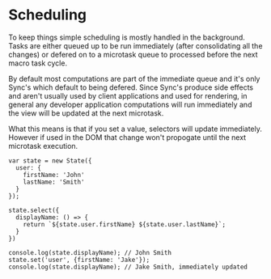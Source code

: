 # Scheduling

To keep things simple scheduling is mostly handled in the background. Tasks are either queued up to be run immediately (after consolidating all the changes) or defered on to a microtask queue to processed before the next macro task cycle.

By default most computations are part of the immediate queue and it's only Sync's which default to being defered. Since Sync's produce side effects and aren't usually used by client applications and used for rendering, in general any developer application computations will run immediately and the view will be updated at the next microtask.

What this means is that if you set a value, selectors will update immediately. However if used in the DOM that change won't propogate until the next microtask execution.

    var state = new State({
      user: {
        firstName: 'John'
        lastName: 'Smith'
      }
    });

    state.select({
      displayName: () => {
        return `${state.user.firstName} ${state.user.lastName}`;
      }
    })

    console.log(state.displayName); // John Smith
    state.set('user', {firstName: 'Jake'});
    console.log(state.displayName); // Jake Smith, immediately updated